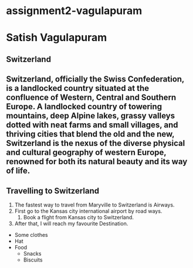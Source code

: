 # assignment2-vagulapuram
# Satish Vagulapuram
## Switzerland
Switzerland, officially the **Swiss Confederation**, is a **landlocked country** situated at the confluence of Western, Central and Southern Europe. A landlocked country of towering mountains, deep Alpine lakes, grassy valleys dotted with neat farms and small villages, and thriving cities that blend the old and the new, Switzerland is the nexus of the diverse physical and cultural geography of western Europe, renowned for both its **natural beauty and its way of life**.
---
## Travelling to Switzerland
1. The fastest way to travel from Maryville to Switzerland is Airways.
2. First go to the Kansas city international airport by road ways.
   1. Book a flight from Kansas city to Switzerland.
3. After that, I will reach my favourite Destination.

* Some clothes
* Hat
* Food
  * Snacks
  * Biscuits

